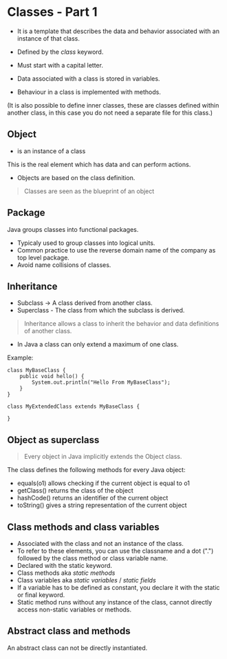 # Classes - Part 1

- It is a template that describes the data and behavior associated with an instance of that class. 

- Defined by the *class* keyword.
- Must start with a capital letter. 
- Data associated with a class is stored in variables. 
- Behaviour in a class is implemented with methods.

(It is also possible to define inner classes, these are classes defined within another class, in this case you do not need a separate file for this class.)

## Object

- is an instance of a class

This is the real element which has data and can perform actions. 

- Objects are based on the class definition. 
> Classes are seen as the blueprint of an object

## Package

Java groups classes into functional packages. 

- Typicaly used to group classes into logical units. 
- Common practice to use the reverse domain name of the company as top level package. 
- Avoid name collisions of classes. 

## Inheritance

- Subclass -> A class derived from another class.
- Superclass - The class from which the subclass is derived.

> Inheritance allows a class to inherit the behavior and data definitions of another class.

- In Java a class can only extend a maximum of one class. 

Example: 

```
class MyBaseClass {
    public void hello() {
        System.out.println("Hello From MyBaseClass");
    }
}
```

```
class MyExtendedClass extends MyBaseClass {

}
```

## Object as superclass

> Every object in Java implicitly extends the Object class.

The class defines the following methods for every Java object:

- equals(o1) allows checking if the current object is equal to o1
- getClass() returns the class of the object
- hashCode() returns an identifier of the current object
- toString() gives a string representation of the current object

## Class methods and class variables

- Associated with the class and not an instance of the class.
- To refer to these elements, you can use the classname and a dot (".") followed by the class method or class variable name.
- Declared with the static keyword. 
- Class methods aka *static methods*
- Class variables aka *static variables* / *static fields*
- If a variable has to be defined as constant, you declare it with the static or final keyword.
- Static method runs without any instance of the class, cannot directly access non-static variables or methods. 

## Abstract class and methods

An abstract class can not be directly instantiated.

